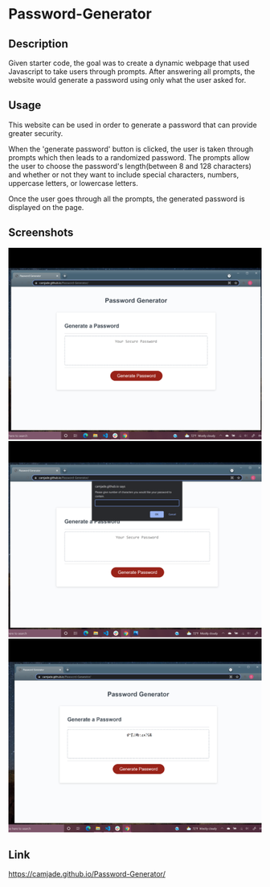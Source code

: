 # Password-Generator

## Description

Given starter code, the goal was to create a dynamic webpage that used Javascript to take users through prompts. After answering all prompts, the website would generate a password using only what the user asked for.


## Usage

This website can be used in order to generate a password that can provide greater security.

When the 'generate password' button is clicked, the user is taken through prompts which then leads to a randomized password. The prompts allow the user to choose the password's length(between 8 and 128 characters) and whether or not they want to include special characters, numbers, uppercase letters, or lowercase letters.

Once the user goes through all the prompts, the generated password is displayed on the page.

## Screenshots
![Password Generator screen](/Images/when-page-first-loads.png)
![Password length prompt](/Images/first-prompt.png)
![Generated Password](/Images/example-generated-password.png)

## Link
https://camjade.github.io/Password-Generator/

